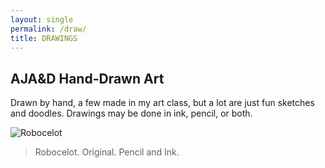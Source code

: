 ```yaml
---
layout: single
permalink: /draw/
title: DRAWINGS
---
```

## AJA&D Hand-Drawn Art
Drawn by hand, a few made in my art class, but a lot are just fun sketches and doodles. Drawings may be done in ink, pencil, or both.

![Robocelot](/great_gatsbys/IMG_1163.JPG)
>Robocelot. Original. Pencil and Ink. 
